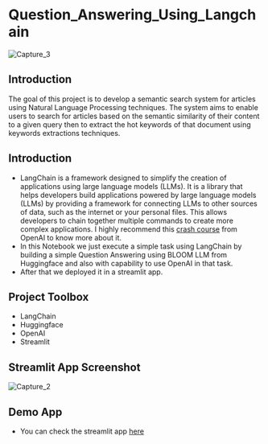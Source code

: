 # Question_Answering_Using_Langchain
![Capture_3](https://github.com/Khaled110/Question_Answering_App_Using_Langchain/assets/49573699/0cc2906b-7d5e-4797-ad7c-3ad4baed54ad)


## Introduction
The goal of this project is to develop a semantic search system for articles using Natural Language 
Processing techniques. The system aims to enable users to search for articles based on the semantic 
similarity of their content to a given query then to extract the hot keywords of that document using
keywords extractions techniques.

## Introduction
* LangChain is a framework designed to simplify the creation of applications using large language models (LLMs). It is a library that helps developers build applications powered by large language models (LLMs) by providing a framework for connecting LLMs to other sources of data, such as the internet or your personal files. This allows developers to chain together multiple commands to create more complex applications. I highly recommend this [crash course](https://learn.deeplearning.ai/langchain/lesson/1/introduction) from OpenAI to know more about it.
* In this Notebook we just execute a simple task using LangChain by building a simple Question Answering using BLOOM LLM from Huggingface and also with capability to use OpenAI in that task.
* After that we deployed it in a streamlit app.

## Project Toolbox
- LangChain
- Huggingface
- OpenAI 
- Streamlit

## Streamlit App Screenshot
![Capture_2](https://github.com/Khaled110/Question_Answering_App_Using_Langchain/assets/49573699/02efac59-138e-4c5e-bebd-92bba28146ee)

## Demo App
* You can check the streamlit app [here](https://questionansweringappusinglangchain.streamlit.app)




